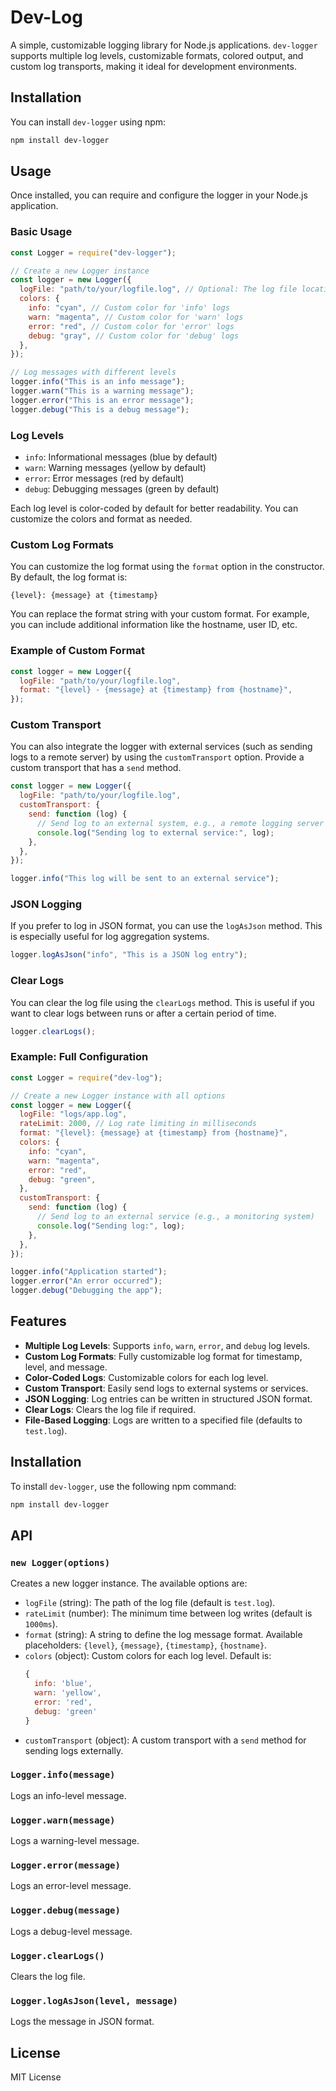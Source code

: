 # Dev-Log

A simple, customizable logging library for Node.js applications. `dev-logger` supports multiple log levels, customizable formats, colored output, and custom log transports, making it ideal for development environments.

## Installation

You can install `dev-logger` using npm:

```bash
npm install dev-logger
```

## Usage

Once installed, you can require and configure the logger in your Node.js application.

### Basic Usage

```javascript
const Logger = require("dev-logger");

// Create a new Logger instance
const logger = new Logger({
  logFile: "path/to/your/logfile.log", // Optional: The log file location
  colors: {
    info: "cyan", // Custom color for 'info' logs
    warn: "magenta", // Custom color for 'warn' logs
    error: "red", // Custom color for 'error' logs
    debug: "gray", // Custom color for 'debug' logs
  },
});

// Log messages with different levels
logger.info("This is an info message");
logger.warn("This is a warning message");
logger.error("This is an error message");
logger.debug("This is a debug message");
```

### Log Levels

- `info`: Informational messages (blue by default)
- `warn`: Warning messages (yellow by default)
- `error`: Error messages (red by default)
- `debug`: Debugging messages (green by default)

Each log level is color-coded by default for better readability. You can customize the colors and format as needed.

### Custom Log Formats

You can customize the log format using the `format` option in the constructor. By default, the log format is:

```text
{level}: {message} at {timestamp}
```

You can replace the format string with your custom format. For example, you can include additional information like the hostname, user ID, etc.

### Example of Custom Format

```javascript
const logger = new Logger({
  logFile: "path/to/your/logfile.log",
  format: "{level} - {message} at {timestamp} from {hostname}",
});
```

### Custom Transport

You can also integrate the logger with external services (such as sending logs to a remote server) by using the `customTransport` option. Provide a custom transport that has a `send` method.

```javascript
const logger = new Logger({
  logFile: "path/to/your/logfile.log",
  customTransport: {
    send: function (log) {
      // Send log to an external system, e.g., a remote logging server
      console.log("Sending log to external service:", log);
    },
  },
});

logger.info("This log will be sent to an external service");
```

### JSON Logging

If you prefer to log in JSON format, you can use the `logAsJson` method. This is especially useful for log aggregation systems.

```javascript
logger.logAsJson("info", "This is a JSON log entry");
```

### Clear Logs

You can clear the log file using the `clearLogs` method. This is useful if you want to clear logs between runs or after a certain period of time.

```javascript
logger.clearLogs();
```

### Example: Full Configuration

```javascript
const Logger = require("dev-log");

// Create a new Logger instance with all options
const logger = new Logger({
  logFile: "logs/app.log",
  rateLimit: 2000, // Log rate limiting in milliseconds
  format: "{level}: {message} at {timestamp} from {hostname}",
  colors: {
    info: "cyan",
    warn: "magenta",
    error: "red",
    debug: "green",
  },
  customTransport: {
    send: function (log) {
      // Send log to an external service (e.g., a monitoring system)
      console.log("Sending log:", log);
    },
  },
});

logger.info("Application started");
logger.error("An error occurred");
logger.debug("Debugging the app");
```

## Features

- **Multiple Log Levels**: Supports `info`, `warn`, `error`, and `debug` log levels.
- **Custom Log Formats**: Fully customizable log format for timestamp, level, and message.
- **Color-Coded Logs**: Customizable colors for each log level.
- **Custom Transport**: Easily send logs to external systems or services.
- **JSON Logging**: Log entries can be written in structured JSON format.
- **Clear Logs**: Clears the log file if required.
- **File-Based Logging**: Logs are written to a specified file (defaults to `test.log`).

## Installation

To install `dev-logger`, use the following npm command:

```bash
npm install dev-logger
```

## API

### `new Logger(options)`

Creates a new logger instance. The available options are:

- `logFile` (string): The path of the log file (default is `test.log`).
- `rateLimit` (number): The minimum time between log writes (default is `1000ms`).
- `format` (string): A string to define the log message format. Available placeholders: `{level}`, `{message}`, `{timestamp}`, `{hostname}`.
- `colors` (object): Custom colors for each log level. Default is:
  ```javascript
  {
    info: 'blue',
    warn: 'yellow',
    error: 'red',
    debug: 'green'
  }
  ```
- `customTransport` (object): A custom transport with a `send` method for sending logs externally.

### `Logger.info(message)`

Logs an info-level message.

### `Logger.warn(message)`

Logs a warning-level message.

### `Logger.error(message)`

Logs an error-level message.

### `Logger.debug(message)`

Logs a debug-level message.

### `Logger.clearLogs()`

Clears the log file.

### `Logger.logAsJson(level, message)`

Logs the message in JSON format.

## License

MIT License
